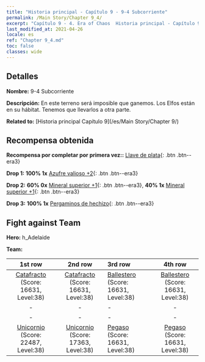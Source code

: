 ```yaml
---
title: "Historia principal - Capítulo 9 - 9-4 Subcorriente"
permalink: /Main Story/Chapter 9_4/
excerpt: "Capítulo 9 - 4. Era of Chaos  Historia principal - Capítulo 9_4. 9-4 Subcorriente"
last_modified_at: 2021-04-26
locale: es
ref: "Chapter 9_4.md"
toc: false
classes: wide
---
```


## Detalles

 **Nombre:** 9-4 Subcorriente

 **Descripción:** En este terreno será imposible que ganemos. Los Elfos están en su hábitat. Tenemos que llevarlos a otra parte.

 **Related to:** [Historia principal Capítulo 9](/es/Main Story/Chapter 9/)

## Recompensa obtenida

 **Recompensa por completar por primera vez::** [Llave de plata](/ItemsES/con_693/){: .btn .btn--era3}

 **Drop 1:** **100% 1x** [Azufre valioso +2](/ItemsES/mat_29/){: .btn .btn--era3}

 **Drop 2:** **60% 0x** [Mineral superior +1](/ItemsES/mat_19/){: .btn .btn--era3}, **40% 1x** [Mineral superior +1](/ItemsES/mat_19/){: .btn .btn--era3}

 **Drop 3:** **100% 1x** [Pergaminos de hechizo](/ItemsES/con_694/){: .btn .btn--era3}


## Fight against Team
 **Hero:** h_Adelaide

 **Team:**


  | 1st row | 2nd row | 3rd row | 4th row |
  |:----:|:----:|:----|:----:|
  | [Catafracto](/es/units/Cavalier/) (Score: 16631, Level:38)  | [Catafracto](/es/units/Cavalier/) (Score: 16631, Level:38)  | [Ballestero](/es/units/Marksman/) (Score: 16631, Level:38)  | [Ballestero](/es/units/Marksman/) (Score: 16631, Level:38)  |
  | - | - | - | - |
  | - | - | - | - |
  | [Unicornio](/es/units/Unicorn/) (Score: 22487, Level:38)  | [Unicornio](/es/units/Unicorn/) (Score: 17363, Level:38)  | [Pegaso](/es/units/Pegasus/) (Score: 16631, Level:38)  | [Pegaso](/es/units/Pegasus/) (Score: 16631, Level:38)  |


